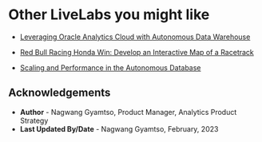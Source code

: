 # Other LiveLabs you might like


- [Leveraging Oracle Analytics Cloud with Autonomous Data Warehouse](https://livelabs.oracle.com/pls/apex/f?p=133:180:9186177853010::::wid:812)

- [Red Bull Racing Honda Win: Develop an Interactive Map of a Racetrack](https://livelabs.oracle.com/pls/apex/r/dbpm/livelabs/view-workshop?wid=896&clear=RR,180&session=9186177853010)

- [Scaling and Performance in the Autonomous Database](https://livelabs.oracle.com/pls/apex/dbpm/r/livelabs/view-workshop?wid=608)


## Acknowledgements
* **Author** - Nagwang Gyamtso, Product Manager, Analytics Product Strategy
* **Last Updated By/Date** - Nagwang Gyamtso, February, 2023
